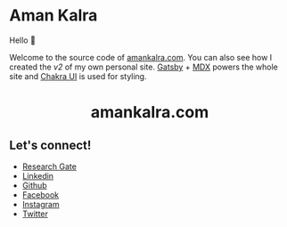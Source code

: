 # Aman Kalra

Hello 👋

Welcome to the source code of [amankalra.com](https://www.amankalra.com). You can also see how I created the _v2_ of my own personal site. [Gatsby](http://gatsbyjs.com/) + [MDX](https://mdxjs.com/) powers the whole site and [Chakra UI](https://chakra-ui.com/) is used for styling.

<p align="center">
  <a href="https://amankalra.com">
  </a>
</p>
<h1 align="center">
  amankalra.com
</h1>

## Let's connect!
- [Research Gate](https://www.researchgate.net/profile/Aman_Kalra3)
- [Linkedin](https://www.linkedin.com/in/amankalra172/)
- [Github](https://github.com/amankalra172)
- [Facebook](https://www.facebook.com/amankalra172)
- [Instagram](https://www.instagram.com/amankalra172/)
- [Twitter](https://twitter.com/amankalra172)
